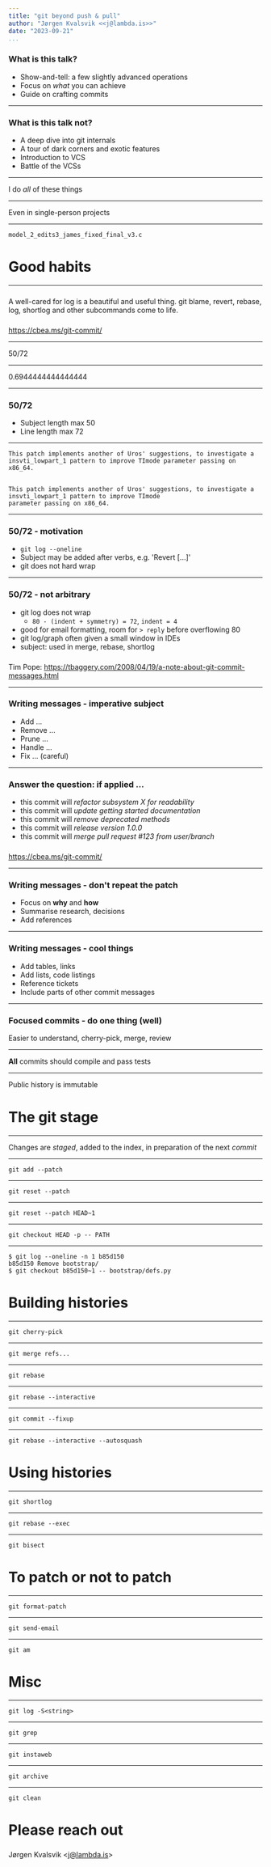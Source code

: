 ```yaml
---
title: "git beyond push & pull"
author: "Jørgen Kvalsvik <<j@lambda.is>>"
date: "2023-09-21"
...
```



### What is this talk?

+ Show-and-tell: a few slightly advanced operations
+ Focus on _what_ you can achieve
+ Guide on crafting commits

---

### What is this talk not?

+ A deep dive into git internals
+ A tour of dark corners and exotic features
+ Introduction to VCS
+ Battle of the VCSs

---

I do _all_ of these things

---

Even in single-person projects

---

`model_2_edits3_james_fixed_final_v3.c`

Good habits
===========
---

###
A well-cared for log is a beautiful and useful thing. git blame, revert,
rebase, log, shortlog and other subcommands come to life.

###
<https://cbea.ms/git-commit/>

---

50/72

---

0.6944444444444444

---

### 50/72
* Subject length max 50
* Line length max 72

---

```
This patch implements another of Uros' suggestions, to investigate a
insvti_lowpart_1 pattern to improve TImode parameter passing on x86_64.


This patch implements another of Uros' suggestions, to investigate a insvti_lowpart_1 pattern to improve TImode
parameter passing on x86_64.
```

---

### 50/72 - motivation
+ `git log --oneline`
+ Subject may be added after verbs, e.g. 'Revert [...]'
+ git does not hard wrap

---

### 50/72 - not arbitrary
- git log does not wrap
    + `80 - (indent + symmetry) = 72`, `indent = 4`
- good for email formatting, room for `> reply` before overflowing 80
- git log/graph often given a small window in IDEs
- subject: used in merge, rebase, shortlog

###
Tim Pope: <https://tbaggery.com/2008/04/19/a-note-about-git-commit-messages.html>

---

### Writing messages - imperative subject
- Add ...
- Remove ...
- Prune ...
- Handle ...
- Fix ... (careful)

---

### Answer the question: if applied ...
- this commit will _refactor subsystem X for readability_
- this commit will _update getting started documentation_
- this commit will _remove deprecated methods_
- this commit will _release version 1.0.0_
- this commit will _merge pull request #123 from user/branch_

###
<https://cbea.ms/git-commit/>

---

### Writing messages - don't repeat the patch
- Focus on **why** and **how**
- Summarise research, decisions
- Add references

---

### Writing messages - cool things
- Add tables, links
- Add lists, code listings
- Reference tickets
- Include parts of other commit messages

---

### Focused commits - do one thing (well)
Easier to understand, cherry-pick, merge, review

---

**All** commits should compile and pass tests

---

Public history is immutable

The git stage
=============
---

Changes are _staged_, added to the index, in preparation of the next _commit_

---

`git add --patch`

---

`git reset --patch`

---

`git reset --patch HEAD~1`

---

`git checkout HEAD -p -- PATH`

---

```
$ git log --oneline -n 1 b85d150
b85d150 Remove bootstrap/
$ git checkout b85d150~1 -- bootstrap/defs.py
```

Building histories
==================
---

`git cherry-pick`

---

`git merge refs...`

---

`git rebase`

---

`git rebase --interactive`

---

`git commit --fixup`

---

`git rebase --interactive --autosquash`

Using histories
===============
---

`git shortlog`

---

`git rebase --exec`

---

`git bisect`

To patch or not to patch
========================
---

`git format-patch`

---

`git send-email`

---

`git am`

Misc
====
---

`git log -S<string>`

---

`git grep`

---

`git instaweb`

---

`git archive`

---

`git clean`


Please reach out
================

### 
Jørgen Kvalsvik <<j@lambda.is>>
